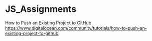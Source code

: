 # JS_Assignments

How to Push an Existing Project to GitHub
https://www.digitalocean.com/community/tutorials/how-to-push-an-existing-project-to-github

